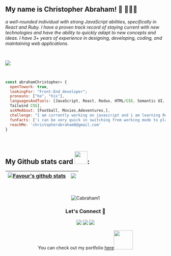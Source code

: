<h2> My name is Christopher Abraham! 👋 👩🏾‍💻</h2>
<p><em>a well-rounded individual with strong JavaScript abilities, specifically in React and Ruby. I have a proven track record of staying current with new technologies and have the ability to quickly adapt to new concepts and ideas. I have 3+ years of experience in designing, developing, coding, and maintaining web applications.</em></p>

<br/>

![](https://komarev.com/ghpvc/?username=Cabraham1&style=plastic&color=red&label=PROFILE+VIEWS)

<br/>

```javascript
const abrahamChristopher= {
  openTowork: true,
  lookingFor: "Front-End developer";
  pronouns: ["he", "his"],
  languagesAndTools: [JavaScript, React, Redux, HTML/CSS, Semantic UI, Bootstrap,
  Tailwind CSS],
  askMeAbout: [Football, Movies,Adeventures,],
  challenge: "I am currently working on javascript and i am learning Ruby on Rails",
  funFacts: ['i can be very quick in switching from working mode to play mode'],
  reachMe: 'christopherabraham8@gmail.com'
}
```

<br/>

## My Github stats card <img src="https://media.giphy.com/media/THICzXhqZItpoFX7aD/giphy.gif" width="40">:
| <a href="https://github.com/Cabraham1/github-readme-stats"> <img align="center" src="https://github-readme-stats.vercel.app/api?username=Cabraham1&count_private=true&show_icons=true&include_all_commits=true&theme=moltack&border_radius=10" alt="Favour's github stats" /></a> | <a href="https://github.com/Cabraham1/github-readme-stats"><img align="center" src="https://github-readme-stats.vercel.app/api/top-langs/?username=Cabraham1&layout=compact&theme=moltack&border_radius=10&card_width=280" /></a> | 
| ------------- | ------------- |
<br/>

<p align="center"><img src="https://github-readme-streak-stats.herokuapp.com/?user=Cabraham1&theme=radical" alt="Cabraham1" /></p>
  
<h3 align="center">Let's Connect 🤝</h3>
<div align="center">
<a target="_blank"
href="https://www.linkedin.com/in/abrahamchristopher/"><img
src="https://img.shields.io/badge/-LinkedIn-0077b5?style=for-the-badge&logo=LinkedIn&logoColor=white"></img></a> <a target="_blank"
href="mailto:christopherabraham8@gmail.com"><img
src="https://img.shields.io/badge/-Gmail-D14836?style=for-the-badge&logo=Gmail&logoColor=white"></img></a> <a target="_blank"
href="https://twitter.com/_Cabraham"><img
src="https://img.shields.io/badge/-Twitter-1DA1F2?style=for-the-badge&logo=Twitter&logoColor=white"></img></a>
<div/>

<p>You can check out my portfolio <a href="https://abrahamchristopher-react-portfolio.netlify.app/">here</a><img src="https://media.giphy.com/media/cKPse5DZaptID3YAMK/giphy.gif" width="60"></p>

